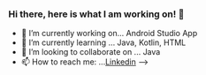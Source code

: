 ### Hi there, here is what I am working on! 👋



- 🔭 I’m currently working on... Android Studio App
- 🌱 I’m currently learning ... Java, Kotlin, HTML
- 👯 I’m looking to collaborate on ... Java
- 📫 How to reach me: ...[Linkedin](www.linkedin.com/in/lucas-paschke-64b2a1222)
-->
